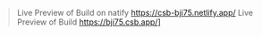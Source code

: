 > Live Preview of Build on natify
> https://csb-bji75.netlify.app/
> Live Preview of Build
> https://bji75.csb.app/]
